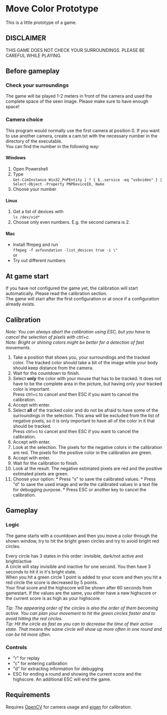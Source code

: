 # Move Color Prototype

This is a little prototype of a game. 

## DISCLAIMER

THIS GAME DOES NOT CHECK YOUR SURROUNDINGS. PLEASE BE CAREFUL WHILE PLAYING.



## Before gameplay

### Check your surroundings

The game will be played 1-2 meters in front of the camera and used the complete space of the seen image. Please make sure to have enough space!

### Camera choice

This program would normally use the first camera at position 0. If you want to use another camera, create a cam.txt with the necessary number in the directory of the executable.  
You can find the number in the following way:  

#### Windows

1.    Open Powershell
2.    Type  
      ```Get-CimInstance Win32_PnPEntity | ? { $_.service -eq "usbvideo" } | Select-Object -Property PNPDeviceID, Name```
3.    Choose your number

#### Linux

1.    Get a list of devices with  
      `ls /dev/vid*`
2.    Choose only even numbers. E.g. the second camera is 2.

#### Mac

*   Install ffmpeg and run  
    ```ffmpeg -f avfoundation -list_devices true -i \"```  
or  
*  Try out different numbers

## At game start

If you have not configured the game yet, the calibration will start automatically. Please read the calibration section.  
The game will start after the first configuration or at once if a configuration already exists.

## Calibration

*Note: You can always abort the calibration using ESC, but you have to cancel the selection of pixels with ctrl+c.*  
*Note: Bright or shining colors might be better for a detection of fast movements.*

1.    Take a position that shows you, your surroundings and the tracked color. The tracked color should take a bit of the image while your body should keep distance from the camera.
1.    Wait for the countdown to finish.
1.    Select **only** the color with your mouse that has to be tracked. It does not have to be the complete area in the picture, but having only your tracked color is important.  
      Press ctrl+c to cancel and then ESC if you want to cancel the calibration.
1.    Accept with enter.
1.    Select **all** of the tracked color and do not be afraid to have some of the surroundings in the selection. This area will be excluded from the list of negative pixels, so it is only important to have all of the color in it that should be tracked.  
      Press ctrl+c to cancel and then ESC if you want to cancel the calibration.
1.    Accept with enter.
1.    Look at the selection. The pixels for the negative colors in the calibration are red. The pixels for the positive color in the calibration are green.
1.    Accept with enter.
1.    Wait for the calibration to finish.
1.    Look at the result. The negative estimated pixels are red and the positive extimated pixels are green.
1.    Choose your option:
    * Press "s" to save the calibrated values.
    * Press "d" to save the used image and write the calibrated values in a text file for debugging purpose.
    * Press ESC or another key to cancel the calibration.


## Gameplay

### Logic

The game starts with a countdown and then you move a color through the shown window, try to hit the bright green circles and try to avoid bright red circles.  
  
Every circle has 3 states in this order: invisible, dark/not active and bright/active  
A circle will stay invisible and inactive for one second. You then have 3 seconds to hit it in it's bright state.  
When you hit a green circle 1 point is added to your score and then you hit a red circle the score is decreased by 5 points.  
Your final score and the highscore will be shown after 60 seconds from gamestart. If the values are the same, you either have a new highscore or the current score is as high as your highscore.  
  
*Tip: The appearing order of the circles is also the order of them becoming active. You can plan your movement to hit the green circles faster and to avoid hitting the red circles.*  
*Tip: Hit the circle as fast as you can to decrease the time of their active state. That means the same circle will show up more often in one round and can be hit more often.*

### Controls
* "r" for replay
* "c" for entering calibration
* "d" for extracting information for debugging
* ESC for ending a round and showing the current score and the highscore. An additional ESC will end the game.

## Requirements

Requires [OpenCV](https://opencv.org/) for camera usage and [eigen](https://eigen.tuxfamily.org/index.php?title=Main_Page) for calibration.

